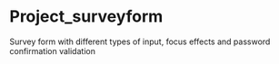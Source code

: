 # Project_surveyform
Survey form with different types of input, focus effects and password confirmation validation
